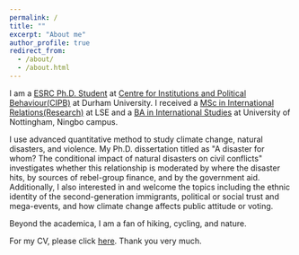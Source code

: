 ```yaml
---
permalink: /
title: ""
excerpt: "About me"
author_profile: true
redirect_from: 
  - /about/
  - /about.html
---
```


I am a [ESRC Ph.D. Student](https://www.ninedtp.ac.uk/wangyin-zhao-a-disaster-for-whom-the-conditional-impact-of-natural-disasters-on-civil-conflicts/) at [Centre for Institutions and Political Behaviour(CIPB)](https://www.durham.ac.uk/research/institutes-and-centres/institutions-political-behaviour/) at Durham University. I received a [MSc in International Relations(Research)](https://www.lse.ac.uk/international-relations) at LSE and a [BA in International Studies](https://www.nottingham.edu.cn/en/humanities-and-social-sciences/schools-and-department/international-studies/home.aspx) at University of Nottingham, Ningbo campus.  

I use advanced quantitative method to study climate change, natural disasters, and violence. My Ph.D. dissertation titled as "A disaster for whom? The conditional impact of natural disasters on civil conflicts" investigates whether this relationship is moderated by where the disaster hits, by sources of rebel-group finance, and by the government aid. Additionally, I also interested in and welcome the topics including the ethnic identity of the second-generation immigrants, political or social trust and mega-events, and how climate change affects public attitude or voting.  

Beyond the academica, I am a fan of hiking, cycling, and nature.

For my CV, please click [here](https://github.com/Wangyin18/wangyinzhao.github.io/blob/master/files/CV.pdf). Thank you very much.
